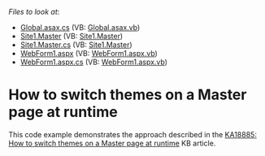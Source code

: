 <!-- default file list -->
*Files to look at*:

* [Global.asax.cs](./CS/Global.asax.cs) (VB: [Global.asax.vb](./VB/Global.asax.vb))
* [Site1.Master](./CS/Site1.Master) (VB: [Site1.Master](./VB/Site1.Master))
* [Site1.Master.cs](./CS/Site1.Master.cs) (VB: [Site1.Master](./VB/Site1.Master))
* [WebForm1.aspx](./CS/WebForm1.aspx) (VB: [WebForm1.aspx.vb](./VB/WebForm1.aspx.vb))
* [WebForm1.aspx.cs](./CS/WebForm1.aspx.cs) (VB: [WebForm1.aspx.vb](./VB/WebForm1.aspx.vb))
<!-- default file list end -->
# How to switch themes on a Master page at runtime


<p>This code example demonstrates the approach described in the <a href="https://www.devexpress.com/Support/Center/p/KA18885">KA18885: How to switch themes on a Master page at runtime</a>  KB article.</p>

<br/>


